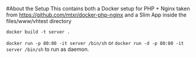 

#About the Setup 
This contains both a Docker setup for PHP + Nginx taken from https://github.com/mtxr/docker-php-nginx and a Slim App inside the files/www/vhtest directory

`docker build -t server .`

`docker run -p 80:80 -it server /bin/sh` or `docker run -d -p 80:80 -it server /bin/sh` to run as daemon.

